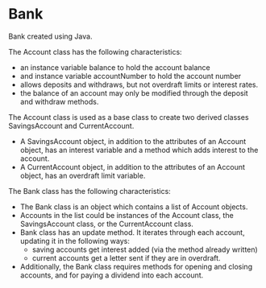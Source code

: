 # Bank
Bank created using Java.

The Account class has the following characteristics:
- an instance variable balance to hold the account balance
- and instance variable accountNumber to hold the account number
- allows deposits and withdraws, but not overdraft limits or interest rates.
- the balance of an account may only be modified through the deposit and withdraw methods.

The Account class is used as a base class to create two derived classes SavingsAccount and CurrentAccount.
- A SavingsAccount object, in addition to the attributes of an Account object, has an interest variable and a method which adds interest to the account.
- A CurrentAccount object, in addition to the attributes of an Account object, has an overdraft limit variable.

The Bank class has the following characteristics:
- The Bank class is an object which contains a list of Account objects. 
- Accounts in the list could be instances of the Account class, the SavingsAccount class, or the CurrentAccount class.
- Bank class has an update method. It iterates through each account, updating it in the following ways:
    - saving accounts get interest added (via the method already written)
    - current accounts get a letter sent if they are in overdraft.
- Additionally, the Bank class requires methods for opening and closing accounts, and for paying a dividend into each account.

